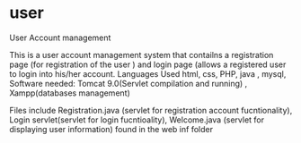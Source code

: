 # user
User Account management

This is a user account management system that contailns a registration page (for registration of the user ) and login page (allows a registered user to login into his/her account.
Languages Used html, css, PHP, java , mysql, 
Software needed: Tomcat 9.0(Servlet compilation and running) , Xampp(databases management) 

Files include Registration.java (servlet for registration account fucntionality), Login servlet(servlet for login fucntioality), Welcome.java (servlet for displaying user information) found in the web inf folder



